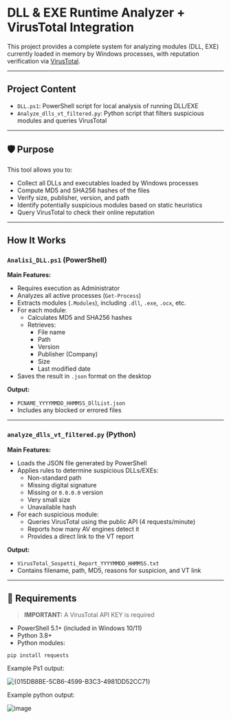 # DLL & EXE Runtime Analyzer + VirusTotal Integration

This project provides a complete system for analyzing modules (DLL, EXE) currently loaded in memory by Windows processes, with reputation verification via [VirusTotal](https://www.virustotal.com/).

---

##  Project Content

- `DLL.ps1`: PowerShell script for local analysis of running DLL/EXE
- `Analyze_dlls_vt_filtered.py`: Python script that filters suspicious modules and queries VirusTotal

---

## 🛡️ Purpose

This tool allows you to:

- Collect all DLLs and executables loaded by Windows processes
- Compute MD5 and SHA256 hashes of the files
- Verify size, publisher, version, and path
- Identify potentially suspicious modules based on static heuristics
- Query VirusTotal to check their online reputation

---

##  How It Works

### `Analisi_DLL.ps1` (PowerShell)

**Main Features:**

- Requires execution as Administrator
- Analyzes all active processes (`Get-Process`)
- Extracts modules (`.Modules`), including `.dll`, `.exe`, `.ocx`, etc.
- For each module:
  - Calculates MD5 and SHA256 hashes
  - Retrieves:
    - File name
    - Path
    - Version
    - Publisher (Company)
    - Size
    - Last modified date
- Saves the result in `.json` format on the desktop

**Output:**

- `PCNAME_YYYYMMDD_HHMMSS_DllList.json`
- Includes any blocked or errored files

---

###  `analyze_dlls_vt_filtered.py` (Python)

**Main Features:**

- Loads the JSON file generated by PowerShell
- Applies rules to determine suspicious DLLs/EXEs:
  - Non-standard path
  - Missing digital signature
  - Missing or `0.0.0.0` version
  - Very small size
  - Unavailable hash
- For each suspicious module:
  - Queries VirusTotal using the public API (4 requests/minute)
  - Reports how many AV engines detect it
  - Provides a direct link to the VT report

**Output:**

- `VirusTotal_Sospetti_Report_YYYYMMDD_HHMMSS.txt`
- Contains filename, path, MD5, reasons for suspicion, and VT link

---

## 🧰 Requirements

> **IMPORTANT:** A VirusTotal API KEY is required

- PowerShell 5.1+ (included in Windows 10/11)
- Python 3.8+
- Python modules:

```
pip install requests
```
Example Ps1 output:

![{015DB8BE-5CB6-4599-B3C3-4981DD52CC71}](https://github.com/user-attachments/assets/d183a711-764d-43e1-9502-b21942634131)


Example python output:

![image](https://github.com/user-attachments/assets/a9783770-e4f1-4d90-8490-7f03ee712a35)




